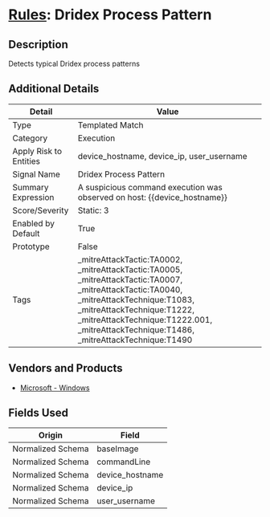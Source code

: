 # [Rules](README.md): Dridex Process Pattern

## Description
Detects typical Dridex process patterns

## Additional Details
|Detail|Value|
|----|----|
|Type|Templated Match|
|Category|Execution|
|Apply Risk to Entities|device_hostname, device_ip, user_username|
|Signal Name|Dridex Process Pattern|
|Summary Expression|A suspicious command execution was observed on host: {{device_hostname}}|
|Score/Severity|Static: 3|
|Enabled by Default|True|
|Prototype|False|
|Tags|_mitreAttackTactic:TA0002, _mitreAttackTactic:TA0005, _mitreAttackTactic:TA0007, _mitreAttackTactic:TA0040, _mitreAttackTechnique:T1083, _mitreAttackTechnique:T1222, _mitreAttackTechnique:T1222.001, _mitreAttackTechnique:T1486, _mitreAttackTechnique:T1490|
## Vendors and Products
- [Microsoft - Windows](../products/1ff7546c-cb36-4a24-87f7-89d2cecc5761.md)


## Fields Used

|Origin|Field|
|----|----|
|Normalized Schema|baseImage|
|Normalized Schema|commandLine|
|Normalized Schema|device_hostname|
|Normalized Schema|device_ip|
|Normalized Schema|user_username|



